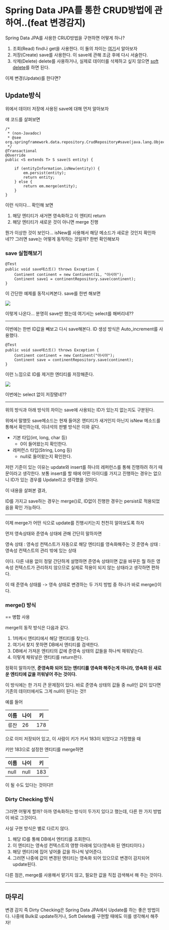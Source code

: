 # Spring Data JPA를 통한 CRUD방법에 관하여..(feat 변경감지)

Spring Data JPA를 사용한 CRUD방법을 구현하면 어떻게 하나?

1. 조회(Read)
find나 get을 사용한다.
이 둘의 차이는 [여기](https://hello-backend.tistory.com/157)서 알아보자
2. 저장(Create)
save를 사용한다.
이 save에 관해 조금 후에 다시 서술한다.
3. 삭제(Delete)
delete를 사용하거나, 실제로 데이터를 삭제하고 싶지 않으면 [soft delete](https://hello-backend.tistory.com/151)를 하면 된다.

이제 변경(Update)를 한다면?

## Update방식

위에서 데이터 저장에 사용된 save에 대해 먼저 알아보자

얘 코드를 살펴보면

```
/*
 * (non-Javadoc)
 * @see org.springframework.data.repository.CrudRepository#save(java.lang.Object)
 */
@Transactional
@Override
public <S extends T> S save(S entity) {

	if (entityInformation.isNew(entity)) {
		em.persist(entity);
		return entity;
	} else {
		return em.merge(entity);
	}
}
```

이런 식이다... 확인해 보면

1. 해당 엔티티가 새거면 영속화하고 이 엔티티 return
2. 해당 엔티티가 새로운 것이 아니면 merge 진행

뭔가 이상한 것이 보인다... isNew를 사용해서 해당 메소드가 새로운 것인지 확인하네??
그러면 save는 어떻게 동작하는 것일까? 한번 확인해보자

### save 실험해보기

```
@Test
public void save테스트() throws Exception {
    Continent continent = new Continent(1L, "아시아");
    Continent save1 = continentRepository.save(continent);
}
```

이 간단한 예제를 동작시켜본다.
save를 한번 해보면

![](https://i.imgur.com/LVKuTF0.png)

이렇게 나온다...
분명히 save만 했는데 여기서는 select를 해버리네??

---

이번에는 한번 ID값을 빼보고 다시 save해본다.
ID 생성 방식은 Auto_increment를 사용했다.

```
@Test
public void save테스트() throws Exception {
    Continent continent = new Continent("아시아");
    Continent save = continentRepository.save(continent);
}
```

이런 느낌으로 ID를 제거한 엔티티를 저장해준다.

![](https://i.imgur.com/7UrF8QM.png)

이번에는 select 없이 저장됐네?? 

---

위의 방식과 아래 방식의 차이는 save에 사용되는 ID가 있는지 없는지도 구분된다.

위에서 말했듯 save메소드는 현재 들어온 엔티티가 새거인지 아닌지 isNew 메소드를 통해서 확인하는데, 이녀석의 판별 방식은 이와 같다.

* 기본 타입(int, long, char 등)
    * 0이 들어왔는지 확인한다.
* 레퍼런스 타입(String, Long 등)
    * null로 들어왔는지 확인한다.

저런 기준이 있는 이유는 update와 insert를 하나의 레퍼런스를 통해 진행하려 하기 때문이라고 생각한다.
보통 insert를 할 때에 어떤 아이디를 가지고 진행하는 경우는 없으니 ID가 있는 경우를 Update라고 생각했을 것이다.

이 내용을 살펴본 결과,

ID를 가지고 save하는 경우는 merge()로, ID없이 진행한 경우는 persist로 적용되었음을 확인 가능하다.

---

이제 merge가 어떤 식으로 update를 진행시키는지 천천히 알아보도록 하자

먼저 영속상태와 준영속 상태에 관해 간단히 말하자면

영속 상태 : 영속성 컨텍스트가 자동으로 해당 엔티티를 영속화해주는 것
준영속 상태 : 영속성 컨텍스트의 관리 밖에 있는 상태

이다.
다른 내용 없이 정말 간단하게 설명하면 준영속 상태이면 값을 바꾸든 뭘 하든 영속성 컨텍스트가 관리하지 않으므로 실제로 적용이 되지 않는 상태라고 생각하면 편하다.

이 때 준영속 상태를 -> 영속 상태로 변경하는 두 가지 방법 중 하나가 바로 merge()이다.


### merge() 방식

== 병합 사용

merge의 동작 방식은 다음과 같다.

1. 1차캐시 엔티티에서 해당 엔티티를 찾는다.
2. 여기서 찾지 못하면 DB에서 엔티티를 검색한다.
3. DB에서 가져온 엔티티의 값에 준영속 상태의 값들을 하나씩 채워넣는다.
4. 이렇게 채워넣은 엔티티를 return한다.

정확히 말하자면, **준영속화 되어 있는 엔티티를 영속화 해주는게 아니라, 영속화 된 새로운 엔티티에 값을 끼워넣어 주는 것이다.**

이 방식에는 한 가지 큰 문제점이 있다.
바로 준영속 상태의 값들 중 null인 값이 있다면 기존의 데이터에서도 그게 null이 된다는 것!!

예를 들어



| 이름 | 나이 | 키 |
| -------- | -------- | -------- |
| 류찬     | 26     | 178     |

으로 이미 저장되어 있고, 이 사람이 키가 커서 183이 되었다고 가정했을 때

키만 183으로 설정한 엔티티를 merge하면


| 이름 | 나이 | 키 |
| -------- | -------- | -------- |
| null     | null     | 183     |

이 될 수도 있다는 것이다!!

### Dirty Checking 방식

그러면 어떻게 할까?
아까 영속화하는 방식이 두가지 있다고 했는데, 다른 한 가지 방법이 바로 그것이다.

사실 구현 방식은 별로 다르지 않다.

1. 해당 ID를 통해 DB에서 엔티티를 조회한다.
2. 이 엔티티는 영속성 컨텍스트의 영향 아래에 있다(영속화 된 엔티티이다.)
3. 해당 엔티티에 집어 넣어줄 값을 하나씩 넣어준다.
4. 그러면 나중에 값이 변경된 엔티티는 영속화 되어 있으므로 변경이 감지되어 update된다.

다른 점은, merge를 사용해서 맡기지 않고, 필요한 값을 직접 검색해서 해 주는 것이다.

---

## 마무리

변경 감지 즉 Dirty Checking은 Spring Data JPA에서 Update를 하는 좋은 방법이다.
나중에 Bulk로 update하거나, Soft Delete를 구현할 때에도 이를 생각해서 해주자!

